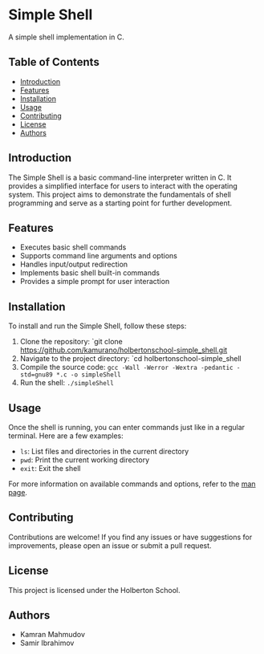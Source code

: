 # Simple Shell

A simple shell implementation in C.

## Table of Contents

- [Introduction](#introduction)
- [Features](#features)
- [Installation](#installation)
- [Usage](#usage)
- [Contributing](#contributing)
- [License](#license)
- [Authors](#authors)

## Introduction

The Simple Shell is a basic command-line interpreter written in C. It provides a simplified interface for users to interact with the operating system. This project aims to demonstrate the fundamentals of shell programming and serve as a starting point for further development.

## Features

- Executes basic shell commands
- Supports command line arguments and options
- Handles input/output redirection
- Implements basic shell built-in commands
- Provides a simple prompt for user interaction

## Installation

To install and run the Simple Shell, follow these steps:

1. Clone the repository: `git clone https://github.com/kamurano/holbertonschool-simple_shell.git
2. Navigate to the project directory: `cd holbertonschool-simple_shell
3. Compile the source code: `gcc -Wall -Werror -Wextra -pedantic -std=gnu89 *.c -o simpleShell`
4. Run the shell: `./simpleShell`

## Usage

Once the shell is running, you can enter commands just like in a regular terminal. Here are a few examples:

- `ls`: List files and directories in the current directory
- `pwd`: Print the current working directory
- `exit`: Exit the shell

For more information on available commands and options, refer to the [man page](man/simple-shell.1).

## Contributing

Contributions are welcome! If you find any issues or have suggestions for improvements, please open an issue or submit a pull request.

## License

This project is licensed under the Holberton School.

## Authors

- Kamran Mahmudov
- Samir Ibrahimov
